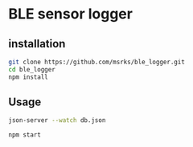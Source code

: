 # BLE sensor logger

## installation

```bash
git clone https://github.com/msrks/ble_logger.git
cd ble_logger
npm install
```

## Usage

```bash
json-server --watch db.json
```

```bash
npm start
```